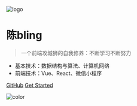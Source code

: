 <!--
 * @Author: your name
 * @Date: 2021-12-22 17:12:56
 * @LastEditTime: 2021-12-22 17:28:18
 * @LastEditors: Please set LastEditors
 * @Description: 打开koroFileHeader查看配置 进行设置: https://github.com/OBKoro1/koro1FileHeader/wiki/%E9%85%8D%E7%BD%AE
 * @FilePath: /stars-doc/docs/_coverpage.md
-->
![logo](https://docsify.js.org/_media/icon.svg)

# 陈bling

> 一个前端攻城狮的自我修养：不断学习不断努力

* 基本技术：数据结构与算法、计算机网络
* 前端技术：Vue、React、微信小程序

[GitHub](https://github.com/chenblingstars/stars-docs)
[Get Started](#es6/letconst)

<!-- 背景图片

![](_media/bg.png) -->

<!-- 背景色 -->

![color](#f0f0f0)
